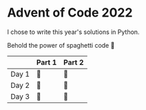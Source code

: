 # Advent of Code 2022

I chose to write this year's solutions in Python.

Behold the power of spaghetti code 🍝

|       | Part 1 | Part 2 |
|:------|:---------|:---------|
| Day 1 |🌟        |🌟       |
| Day 2 |🌟        |🌟       |
| Day 3 |🌟        |🌟       |
